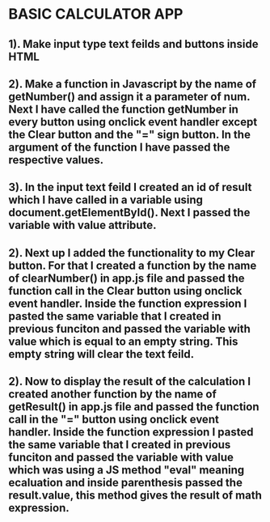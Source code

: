 # BASIC CALCULATOR APP


## 1). Make input type text feilds and buttons inside HTML

## 2). Make a function in Javascript by the name of getNumber() and assign it a parameter of num. Next I have called the function getNumber in every button using onclick event handler except the Clear button and the "=" sign button. In the argument of the function I have passed the respective values. 

## 3). In the input text feild I created an id of result which I have called in a variable using document.getElementById(). Next I passed the variable with value attribute.

## 2). Next up I added the functionality to my Clear button. For that I created a function by the name of clearNumber() in app.js file and passed the function call in the Clear button using onclick event handler. Inside the function expression I pasted the same variable that I created in previous funciton and passed the variable with value which is equal to an empty string. This empty string will clear the text feild.

## 2). Now to display the result of the calculation I created another function by the name of getResult() in app.js file and passed the function call in the "=" button using onclick event handler. Inside the function expression I pasted the same variable that I created in previous funciton and passed the variable with value which was using a JS method "eval" meaning ecaluation and inside parenthesis passed the result.value, this method gives the result of math expression.
